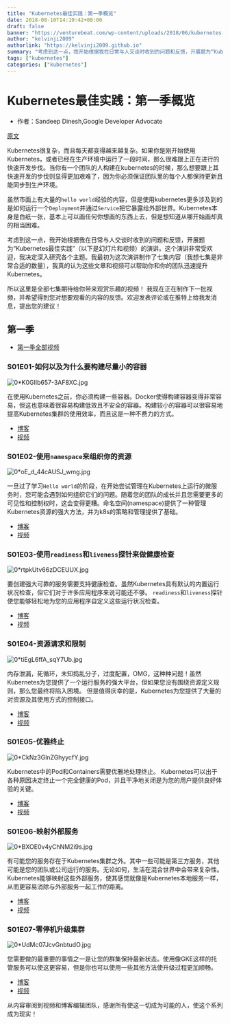 ```yaml
---
title: "Kubernetes最佳实践：第一季概览"
date: 2018-08-10T14:19:42+08:00
draft: false
banner: "https://venturebeat.com/wp-content/uploads/2018/06/kubernetes-logo-1-e1512659947545.png"
author: "kelvinji2009"
authorlink: "https://kelvinji2009.github.io"
summary: "考虑到这一点，我开始根据我在日常与人交谈时收到的问题和反馈，开展题为“Kubernetes最佳实践”（以下是幻灯片和视频）的演讲。这个演讲非常受欢迎，我决定深入研究各个主题。我最初为这次演讲制作了七集内容（我想七集是非常合适的数量），我真的认为这些文章和视频可以帮助你和你的团队迅速提升Kubernetes。"
tags: ["kubernetes"]
categories: ["kubernetes"]
---
```


# Kubernetes最佳实践：第一季概览

* 作者：Sandeep Dinesh,Google Developer Advocate

[原文](https://medium.com/google-cloud/kubernetes-best-practices-season-one-11119aee1d10)

Kubernetes很复杂，而且每天都变得越来越复杂。如果你是刚开始使用Kubernetes，或者已经在生产环境中运行了一段时间，那么很难跟上正在进行的快速开发步伐。当你有一个团队的人构建在kubernetes的时候，那么想要跟上其快速开发的步伐则显得更加艰难了，因为你必须保证团队里的每个人都保持更新且能同步到生产环境。

虽然市面上有大量的`hello world`经验的内容，但是使用kubernetes更多涉及到的是如何运行一个`Deployment`并通过`Service`把它暴露给外部世界。Kubernetes本身是白纸一张，基本上可以画任何你想画的东西上去，但是想知道从哪开始画却真的相当困难。

考虑到这一点，我开始根据我在日常与人交谈时收到的问题和反馈，开展题为“Kubernetes最佳实践”（以下是幻灯片和视频）的演讲。这个演讲非常受欢迎，我决定深入研究各个主题。我最初为这次演讲制作了七集内容（我想七集是非常合适的数量），我真的认为这些文章和视频可以帮助你和你的团队迅速提升Kubernetes。

所以这里是全部七集期待给你带来观赏乐趣的视频！ 我现在正在制作下一批视频，并希望得到您对想要观看的内容的反馈。欢迎发表评论或在推特上给我发消息，提出您的建议！

## 第一季

* [第一季全部视频](https://www.youtube.com/playlist?list=PLIivdWyY5sqL3xfXz5xJvwzFW_tlQB_GB)

### S01E01-如何以及为什么要构建尽量小的容器

![0*K0GIlb657-3AF8XC.jpg](https://cdn-images-1.medium.com/max/1600/0*K0GIlb657-3AF8XC.jpg)

在使用Kubernetes之前，你必须构建一些容器。Docker使得构建容器变得非常容易，但这也意味着很容易构建低效且不安全的容器。构建较小的容器可以很容易地提高Kubernetes集群的使用效率，而且这是一种不费力的方式。

* [博客](https://cloudplatform.googleblog.com/2018/04/Kubernetes-best-practices-how-and-why-to-build-small-container-images.html)
* [视频](https://youtu.be/wGz_cbtCiEA)

### S01E02-使用`namespace`来组织你的资源

![0*oE_d_44cAUSJ_wmg.jpg](https://cdn-images-1.medium.com/max/1600/0*oE_d_44cAUSJ_wmg.jpg)

一旦过了学习`Hello world`的阶段，在开始尝试管理在Kubernetes上运行的微服务时，您可能会遇到如何组织它们的问题。随着您的团队的成长并且您需要更多的可见性和控制权时，这会变得更糟。命名空间(namespace)提供了一种管理Kubernetes资源的强大方法，并为k8s的策略和管理提供了基础。

* [博客](https://cloudplatform.googleblog.com/2018/04/Kubernetes-best-practices-Organizing-with-Namespaces.html)
* [视频](https://youtu.be/xpnZX3if9Tc)

### S01E03-使用`readiness`和`liveness`探针来做健康检查

![0*rtpkUtv66zDCEUUX.jpg](https://cdn-images-1.medium.com/max/1600/0*rtpkUtv66zDCEUUX.jpg)

要创建强大可靠的服务需要支持健康检查。虽然Kubernetes具有默认的内置运行状况检查，但它们对于许多应用程序来说可能还不够。 `readiness`和`liveness`探针使您能够轻松地为您的应用程序自定义这些运行状况检查。

* [博客](https://cloudplatform.googleblog.com/2018/05/Kubernetes-best-practices-Setting-up-health-checks-with-readiness-and-liveness-probes.html)
* [视频](https://youtu.be/mxEvAPQRwhw)

### S01E04-资源请求和限制

![0*tiEgL6ffA_sqY7Ub.jpg](https://cdn-images-1.medium.com/max/1600/0*tiEgL6ffA_sqY7Ub.jpg)

内存泄漏，死循环，未知捣乱分子，过度配置，OMG，这种种问题！虽然Kubernetes为您提供了一个运行服务的强大平台，但如果您没有围绕资源定义规则，那么您最终将陷入困境。 但是值得庆幸的是，Kubernetes为您提供了大量的对资源及其使用方式的控制接口。

* [博客](https://cloudplatform.googleblog.com/2018/05/Kubernetes-best-practices-Resource-requests-and-limits.html)
* [视频](https://youtu.be/xjpHggHKm78)

### S01E05-优雅终止

![0*CkNz3GlnZGhyycfY.jpg](https://cdn-images-1.medium.com/max/1600/0*CkNz3GlnZGhyycfY.jpg)

Kubernetes中的Pod和Containers需要优雅地处理终止。 Kubernetes可以出于各种原因决定终止一个完全健康的Pod，并且干净地关闭是为您的用户提供良好体验的关键。

* [博客](https://cloudplatform.googleblog.com/2018/05/Kubernetes-best-practices-terminating-with-grace.html)
* [视频](https://youtu.be/Z_l_kE1MDTc)

### S01E06-映射外部服务

![0*BXOE0v4yChNM2i9s.jpg](https://cdn-images-1.medium.com/max/1600/0*BXOE0v4yChNM2i9s.jpg)

有可能您的服务存在于Kubernetes集群之外。其中一些可能是第三方服务，其他可能是您的团队或公司运行的服务。无论如何，生活在混合世界中会带来复杂性。Kubernetes能够映射这些外部服务，使其感觉就像是Kubernetes本地服务一样，从而更容易消除与外部服务一起工作的距离。

* [博客](https://cloudplatform.googleblog.com/2018/05/Kubernetes-best-practices-mapping-external-services.html)
* [视频](https://youtu.be/fvpq4jqtuZ8)

### S01E07-零停机升级集群

![0*UdMc07JcvGnbtudO.jpg](https://cdn-images-1.medium.com/max/1600/0*UdMc07JcvGnbtudO.jpg)

您需要做的最重要的事情之一是让您的群集保持最新状态。使用像GKE这样的托管服务可以使这更容易，但是你也可以使用一些其他方法使升级过程更加顺畅。

* [博客](https://cloudplatform.googleblog.com/2018/06/Kubernetes-best-practices-upgrading-your-clusters-with-zero-downtime.html)
* [视频](https://youtu.be/ajbC1yTW2x0)

从内容审阅到视频和博客编辑团队，感谢所有使这一切成为可能的人，使这个系列成为现实！
